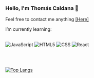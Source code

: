 ### Hello, I'm Thomás Caldana 👋

<!--
**thomascaldana/thomascaldana** is a ✨ _special_ ✨ repository because its `README.md` (this file) appears on your GitHub profile.

Here are some ideas to get you started:

- 🔭 I’m currently working on ...
- 🌱 I’m currently learning ...
- 👯 I’m looking to collaborate on ...
- 🤔 I’m looking for help with ...
- 💬 Ask me about ...
- 📫 How to reach me: ...
- 😄 Pronouns: ...
- ⚡ Fun fact: ...
-->

 

Feel free to contact me anything <a href="https://www.linkedin.com/in/thom%C3%A1s-caldana-721694172/" >[Here]<a>

I’m currently learning:
<br>
<br>

![JavaScript](https://img.shields.io/badge/-JavaScript-333333?style=flat&logo=javascript)
![HTML5](https://img.shields.io/badge/-HTML5-333333?style=flat&logo=HTML5)
![CSS](https://img.shields.io/badge/-CSS-333333?style=flat&logo=CSS3&logoColor=1572B6)
![React](https://img.shields.io/badge/-React-333333?style=flat&logo=react)


<br>
 <br>
  
[![Top Langs](https://github-readme-stats.vercel.app/api/top-langs/?username=thomascaldana)](https://github.com/anuraghazra/github-readme-stats)
